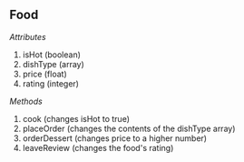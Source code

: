 ## Food

_Attributes_
1. isHot (boolean)
2. dishType (array)
3. price (float)
4. rating (integer)

_Methods_
1. cook (changes isHot to true)
2. placeOrder (changes the contents of the dishType array)
3. orderDessert (changes price to a higher number)
4. leaveReview (changes the food's rating)
